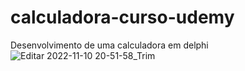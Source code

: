 # calculadora-curso-udemy
Desenvolvimento de uma calculadora em delphi
![Editar 2022-11-10 20-51-58_Trim](https://user-images.githubusercontent.com/11274857/201231815-0eccb671-7bb6-4049-a7b2-31573bd9b611.gif)

